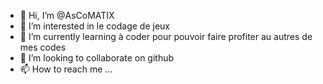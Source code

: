- 👋 Hi, I’m @AsCoMATIX
- 👀 I’m interested in  le codage de jeux 
- 🌱 I’m currently learning  à coder pour pouvoir faire profiter au autres de mes codes
- 💞️ I’m looking to collaborate on  github
- 📫 How to reach me ...

<!---
